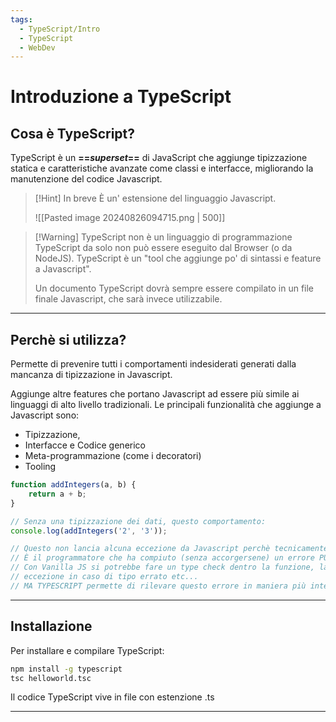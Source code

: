 ```yaml
---
tags:
  - TypeScript/Intro
  - TypeScript
  - WebDev
---
```


# Introduzione a TypeScript

## Cosa è TypeScript?

TypeScript è un **==_superset_==** di JavaScript che aggiunge tipizzazione statica e caratteristiche avanzate come classi e interfacce, migliorando la manutenzione del codice Javascript.

> [!Hint] In breve
> È un' estensione del linguaggio Javascript.
> 
> ![[Pasted image 20240826094715.png | 500]]

> [!Warning] TypeScript non è un linguaggio di programmazione
> TypeScript da solo non può essere eseguito dal Browser (o da NodeJS). 
> TypeScript è un "tool che aggiunge po' di sintassi e feature a Javascript". 
> 
> Un documento TypeScript dovrà sempre essere compilato in un file finale Javascript, che sarà invece utilizzabile.
> 

***

## Perchè si utilizza? 

Permette di prevenire tutti i comportamenti indesiderati generati dalla mancanza di tipizzazione in Javascript.

Aggiunge altre features che portano Javascript ad essere più simile ai linguaggi di alto livello tradizionali. Le principali funzionalità che aggiunge a Javascript sono:

- Tipizzazione,
- Interfacce e Codice generico
- Meta-programmazione (come i decoratori)
- Tooling 

```typescript
function addIntegers(a, b) {
	return a + b;
}

// Senza una tipizzazione dei dati, questo comportamento:
console.log(addIntegers('2', '3'));

// Questo non lancia alcuna eccezione da Javascript perchè tecnicamente è giusta.
// È il programmatore che ha compiuto (senza accorgersene) un errore PURAMENTE LOGICO.
// Con Vanilla JS si potrebbe fare un type check dentro la funzione, lanciare un' 
// eccezione in caso di tipo errato etc...
// MA TYPESCRIPT permette di rilevare questo errore in maniera più intelligente 

```

*** 

## Installazione

Per installare e compilare TypeScript:

```bash
npm install -g typescript
tsc helloworld.tsc
```

Il codice TypeScript vive in file con estenzione .ts

***
